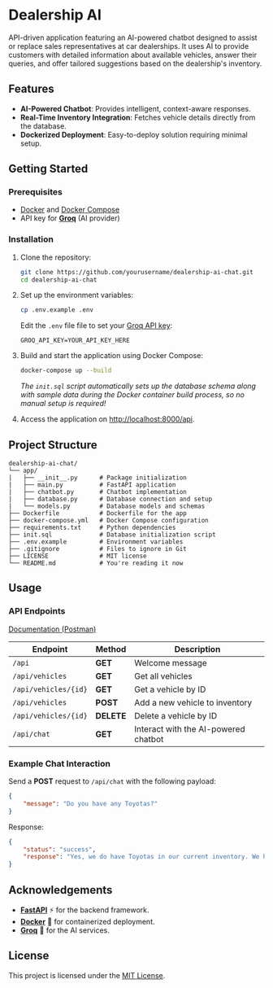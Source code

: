 # Dealership AI

API-driven application featuring an AI-powered chatbot designed to assist or replace sales representatives at car dealerships. It uses AI to provide customers with detailed information about available vehicles, answer their queries, and offer tailored suggestions based on the dealership's inventory.

## Features

- **AI-Powered Chatbot**: Provides intelligent, context-aware responses.
- **Real-Time Inventory Integration**: Fetches vehicle details directly from the database.
- **Dockerized Deployment**: Easy-to-deploy solution requiring minimal setup.

## Getting Started

### Prerequisites
- [Docker](https://docs.docker.com/get-started/get-docker/) and [Docker Compose](https://docs.docker.com/compose/)
- API key for [**Groq**](https://console.groq.com/docs/overview) (AI provider)

### Installation

1. Clone the repository:
   ```bash
   git clone https://github.com/yourusername/dealership-ai-chat.git
   cd dealership-ai-chat

2. Set up the environment variables:
   ```bash
   cp .env.example .env
   ```
   Edit the `.env` file file to set your [Groq API key](https://console.groq.com/docs/overview):
   ```
   GROQ_API_KEY=YOUR_API_KEY_HERE
   ```
3. Build and start the application using Docker Compose:
   ```bash
   docker-compose up --build 
   ```
   _The `init.sql` script automatically sets up the database schema along with sample data during the Docker container build process, so no manual setup is required!_

4. Access the application on [http://localhost:8000/api](http://localhost:8000/api).

## Project Structure
```
dealership-ai-chat/
└── app/
|   ├── __init__.py      # Package initialization
|   ├── main.py          # FastAPI application
|   ├── chatbot.py       # Chatbot implementation
|   ├── database.py      # Database connection and setup
|   └── models.py        # Database models and schemas
├── Dockerfile           # Dockerfile for the app
├── docker-compose.yml   # Docker Compose configuration
├── requirements.txt     # Python dependencies
├── init.sql             # Database initialization script
├── .env.example         # Environment variables
├── .gitignore           # Files to ignore in Git
├── LICENSE              # MIT license
└── README.md            # You're reading it now
```

## Usage
### API Endpoints

[Documentation (Postman)](https://documenter.getpostman.com/view/10146128/2sAYBUDCCW#b3822fed-90b9-45a4-b16d-ddb57b6a1ba8)

Endpoint | Method | Description
--- | --- | ---
`/api` | **GET** | 	Welcome message
`/api/vehicles` | **GET** | 	Get all vehicles
`/api/vehicles/{id}` | **GET** | 	Get a vehicle by ID
`/api/vehicles` | **POST** | 	Add a new vehicle to inventory
`/api/vehicles/{id}` | **DELETE** | 	Delete a vehicle by ID
`/api/chat` | **GET** | 	Interact with the AI-powered chatbot

### Example Chat Interaction
Send a **POST** request to `/api/chat` with the following payload:
```json
{
    "message": "Do you have any Toyotas?"
}
```
Response:
```json
{
    "status": "success",
    "response": "Yes, we do have Toyotas in our current inventory. We have a new 2021 Toyota Corolla available at a price of $20,000.0. Would you like more information on this vehicle or would you like to explore other options as well?"
}
```

## Acknowledgements

- [**FastAPI**](https://fastapi.tiangolo.com/) ⚡ for the backend framework.
- [**Docker**](https://www.docker.com/) 🐳 for containerized deployment.
- [**Groq**](https://groq.com/) 🧠 for the AI services.


## License

This project is licensed under the [MIT License](https://github.com/MatiasCarabella/dealership-ai-chat/blob/main/LICENSE).
